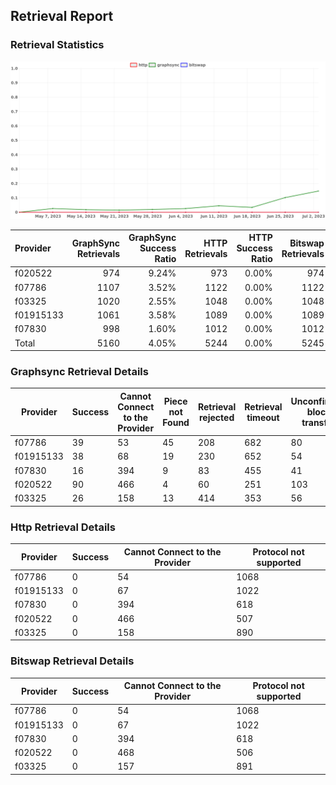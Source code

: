 ## Retrieval Report
### Retrieval Statistics
<img src="https://raw.githubusercontent.com/data-preservation-programs/filplus-checker-assets/main/filecoin-project/filecoin-plus-large-datasets/issues/1910/1688377341952.png"/>

| Provider  | GraphSync Retrievals | GraphSync Success Ratio | HTTP Retrievals | HTTP Success Ratio | Bitswap Retrievals | Bitswap Success Ratio |
| :-------- | -------------------: | ----------------------: | --------------: | -----------------: | -----------------: | --------------------: |
| f020522   |                  974 |                   9.24% |             973 |              0.00% |                974 |                 0.00% |
| f07786    |                 1107 |                   3.52% |            1122 |              0.00% |               1122 |                 0.00% |
| f03325    |                 1020 |                   2.55% |            1048 |              0.00% |               1048 |                 0.00% |
| f01915133 |                 1061 |                   3.58% |            1089 |              0.00% |               1089 |                 0.00% |
| f07830    |                  998 |                   1.60% |            1012 |              0.00% |               1012 |                 0.00% |
| Total     |                 5160 |                   4.05% |            5244 |              0.00% |               5245 |                 0.00% |

### Graphsync Retrieval Details
| Provider  | Success | Cannot Connect to the Provider | Piece not Found | Retrieval rejected | Retrieval timeout | Unconfirmed block transfer |
| --------- | ------- | ------------------------------ | --------------- | ------------------ | ----------------- | -------------------------- |
| f07786    | 39      | 53                             | 45              | 208                | 682               | 80                         |
| f01915133 | 38      | 68                             | 19              | 230                | 652               | 54                         |
| f07830    | 16      | 394                            | 9               | 83                 | 455               | 41                         |
| f020522   | 90      | 466                            | 4               | 60                 | 251               | 103                        |
| f03325    | 26      | 158                            | 13              | 414                | 353               | 56                         |

### Http Retrieval Details
| Provider  | Success | Cannot Connect to the Provider | Protocol not supported |
| --------- | ------- | ------------------------------ | ---------------------- |
| f07786    | 0       | 54                             | 1068                   |
| f01915133 | 0       | 67                             | 1022                   |
| f07830    | 0       | 394                            | 618                    |
| f020522   | 0       | 466                            | 507                    |
| f03325    | 0       | 158                            | 890                    |

### Bitswap Retrieval Details
| Provider  | Success | Cannot Connect to the Provider | Protocol not supported |
| --------- | ------- | ------------------------------ | ---------------------- |
| f07786    | 0       | 54                             | 1068                   |
| f01915133 | 0       | 67                             | 1022                   |
| f07830    | 0       | 394                            | 618                    |
| f020522   | 0       | 468                            | 506                    |
| f03325    | 0       | 157                            | 891                    |
